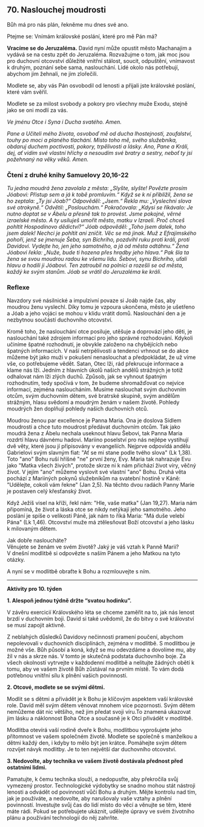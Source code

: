 ## 70. **Naslouchej moudrosti**

Bůh má pro nás plán, řekněme mu dnes své ano.

Ptejme se: Vnímám královské poslání, které pro mě Pán má?

**Vracíme se do Jeruzaléma.** David nyní může opustit město Machanajim a vydává se na cestu zpět do Jeruzaléma. Rozvažujme o tom, jak moc jsou pro duchovní otcovství důležité vnitřní stálost, soucit, odpuštění, vnímavost k druhým, poznání sebe sama, naslouchání. Lidé okolo nás potřebují, abychom jim žehnali, ne jim zlořečili.

Modlete se, aby vás Pán osvobodil od lenosti a přijali jste královské poslání, které vám svěřil.

Modlete se za milost svobody a pokory pro všechny muže Exodu, stejně jako se oni modlí za vás.

_Ve jménu Otce i Syna i Ducha svatého. Amen._

_Pane a Učiteli mého života, osvoboď mě od ducha lhostejnosti, zoufalství, touhy po moci a planého tlachání. Místo toho mě, svého služebníka, obdaruj duchem poctivosti, pokory, trpělivosti a lásky. Ano, Pane a Králi, dej, ať vidím své vlastní hříchy a nesoudím své bratry a sestry, neboť ty jsi požehnaný na věky věků. Amen._

### Čtení z druhé knihy Samuelovy 20,16-22

_Tu jedna moudrá žena zavolala z města: „Slyšte, slyšte! Povězte prosím Jóabovi: Přistup sem a já k tobě promluvím.“ Když se k ní přiblížil, žena se ho zeptala: „Ty jsi Jóab?“ Odpověděl: „Jsem.“ Řekla mu: „Vyslechni slova své otrokyně.“ Odvětil: „Poslouchám.“ Pokračovala: „Kdysi se říkávalo: Je nutno doptat se v Ábelu a přesně tak to provést. Jsme pokojné, věrné izraelské město. A ty usiluješ umořit město, matku v Izraeli. Proč chceš pohltit Hospodinovo dědictví?“ Jóab odpověděl: „Toho jsem dalek, toho jsem dalek! Nechci je pohltit ani zničit. Věc se má jinak. Muž z Efrajimského pohoří, jenž se jmenuje Šeba, syn Bichrího, pozdvihl ruku proti králi, proti Davidovi. Vydejte ho, jen jeho samotného, a já od města odtáhnu.“ Žena Jóabovi řekla: „Nuže, bude ti hozena přes hradby jeho hlava.“ Pak šla ta žena se svou moudrou radou ke všemu lidu. Šebovi, synu Bichrího, uťali hlavu a hodili ji Jóabovi. Ten zatroubil na polnici a rozešli se od města, každý ke svým stanům. Jóab se vrátil do Jeruzaléma ke králi._

### Reflexe

Navzdory své násilnické a impulzivní povaze si Joáb najde čas, aby moudrou ženu vyslechl. Díky tomu je vzpoura ukončena, město je ušetřeno a Jóab a jeho vojáci se mohou v klidu vrátit domů. Naslouchání den a je nezbytnou součástí duchovního otcovství.

Kromě toho, že naslouchání otce posiluje, utěšuje a doprovází jeho děti, je naslouchání také zdrojem informací pro jeho správné rozhodování. Kdykoli učiníme špatné rozhodnutí, je obvykle založeno na chybějících nebo špatných informacích. V naší netrpělivosti a tendenci vrhnout se do akce můžeme být jako muži v pokušení nenaslouchat a předpokládat, že už víme vše, co potřebujeme vědět. Satan, Otec lži, rád překrucuje informace a klame nás lží. Jedním z hlavních úkolů našich andělů strážných je totiž odhalovat nám lži zlých duchů. Způsob, jak se vyhnout špatným rozhodnutím, tedy spočívá v tom, že budeme shromažďovat co nejvíce informací, zejména nasloucháním. Musíme naslouchat svým duchovním otcům, svým duchovním dětem, své bratrské skupině, svým andělům strážným, hlasu svědomí a moudrým ženám v našem životě. Pohledy moudrých žen doplňují pohledy našich duchovních otců.

Moudrou ženou par excellence je Panna Maria. Ona je doslova Sídlem moudrosti a chce tuto moudrost předávat duchovním otcům. Tak jako moudrá žena z Ábelu nechala useknout hlavu Šebovi, tak Panna Maria rozdrtí hlavu dávnému hadovi. Mariino poselství pro nás nejlépe vystihují dvě věty, které jsou jí připisovány v evangeliích. Nejprve odpovídá andělu Gabrielovi svým slavným fiat: "Ať se mi stane podle tvého slova" (Lk 1,38). Toto "ano" Bohu ruší hříšné "ne" první ženy, Evy. Maria tak nahrazuje Evu jako "Matka všech živých", protože skrze ni k nám přichází život víry, věčný život. V jejím "ano" můžeme vyslovit své vlastní "ano" Bohu. Druhá věta pochází z Mariiných pokynů služebníkům na svatební hostině v Káně: "Udělejte, cokoli vám řekne" (Jan 2,5). Na těchto dvou radách Panny Marie je postaven celý křesťanský život.

Když Ježíš visel na kříži, řekl nám: "Hle, vaše matka" (Jan 19,27). Maria nám připomíná, že život a láska otce se nikdy netýkají jeho samotného. Jeho poslání je spíše o velikosti Páně, jak nám to říká Maria: "Má duše velebí Pána" (Lk 1,46). Otcovství muže má ztělesňovat Boží otcovství a jeho lásku k milovaným dětem.

Jak dobře nasloucháte? \
Věnujete se ženám ve svém životě? Jaký je váš vztah k Panně Marii? \
V dnešní modlitbě si odpovězte s naším Pánem a jeho Matkou na tyto otázky.

A nyní se v modlitbě obraťte k Bohu a rozmlouvejte s ním.

---

**Aktivity pro 10. týden**

**1. Alespoň jednou týdně držte “svatou hodinku”.**

V závěru exercicií Královského léta se chceme zaměřit na to, jak nás lenost brzdí v duchovním boji. David si také uvědomil, že do bitvy o své království se musí zapojit aktivně.

Z neblahých důsledků Davidovy nečinnosti pramení poučení, abychom nepolevovali v duchovních disciplínách, zejména v modlitbě. S modlitbou je možné vše. Bůh působí a koná, když se mu odevzdáme a dovolíme mu, aby žil v nás a skrze nás. V tomto je skutečná podstata duchovního boje. Za všech okolností vytrvejte v každodenní modlitbě a nelitujte žádných obětí k tomu, aby ve vašem životě Bůh zůstával na prvním místě. To vám dodá potřebnou vnitřní sílu k plnění vašich povinností.

**2. Otcové, modlete se se svými dětmi.**

Modlit se s dětmi a přivádět je k Bohu je klíčovým aspektem vaší královské role. David měl svým dětem věnovat mnohem více pozornosti. Svým dětem nemůžeme dát nic většího, než jim předat svoji víru.To znamená ukazovat jim lásku a náklonnost Boha Otce a současně je k Otci přivádět v modlitbě.

Modlitba otevírá vaší rodině dveře k Bohu, modlitbou vyprošujete jeho přítomnost ve vašem společném životě. Modlete se společně s manželkou a dětmi každý den, i kdyby to mělo být jen krátce. Pomáhejte svým dětem rozvíjet návyk modlitby. Je to ten největší dar duchovního otcovství.

**3. Nedovolte, aby technika ve vašem životě dostávala přednost před ostatními lidmi.**

Pamatujte, k čemu technika slouží, a nedopusťte, aby překročila svůj vymezený prostor. Technologické výdobytky se snadno mohou stát nástroji lenosti a odvádět od povinností vůči Bohu a druhým. Mějte kontrolu nad tím, jak je používáte, a nedovolte, aby narušovaly vaše vztahy a plnění povinností. Investujte svůj čas do lidí místo do věcí a věnujte se těm, které máte rádi. Pokud se potřebujete ukáznit, udělejte úpravy ve svém životního plánu a používání technologií do něj zahrňte.
